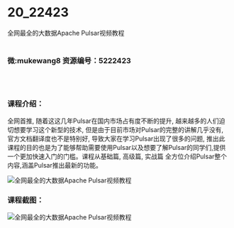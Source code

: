 # 20_22423
全网最全的大数据Apache Pulsar视频教程
<br/></br>
<h3>微:mukewang8 资源编号：5222423</h3>
<br/></br>
<h3>课程介绍：</h3>
<p>全网首推, 随着这这几年<a title="查看与 Pulsar 相关的文章" target="_blank">Pulsar</a>在国内市场占有度不断的提升, 越来越多的人们迫切想要学习这个新型的技术, 但是由于目前市场对Pulsar的完整的讲解几乎没有, 官方文档翻译度也不是特别好, 导致大家在学习Pulsar出现了很多的问题, 推出此课程的目的也是为了能够帮助需要使用Pulsar以及想要了解Pulsar的同学们,提供一个更加快速入门的门槛。课程从基础篇, 高级篇, 实战篇 全方位介绍Pulsar整个内容,涵盖Pulsar推出最新的功能。</p>
<p><img src="https://www.ko996.com/wp-content/uploads/img/2022/01/1-27-300x190.png" alt="全网最全的大数据Apache Pulsar视频教程"></p>
<div class="info-desc">
<h3>课程截图：</h3>
<p><img src="https://www.ko996.com/wp-content/uploads/img/2022/01/2-31.png" alt="全网最全的大数据Apache Pulsar视频教程"></p>


			
</div>
